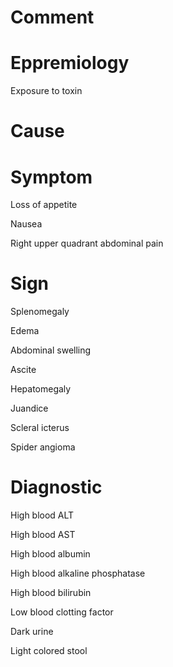 # Comment

# Eppremiology

Exposure to toxin

# Cause

# Symptom

Loss of appetite

Nausea

Right upper quadrant abdominal pain

# Sign

Splenomegaly

Edema

Abdominal swelling

Ascite

Hepatomegaly

Juandice

Scleral icterus

Spider angioma

# Diagnostic

High blood ALT

High blood AST

High blood albumin

High blood alkaline phosphatase

High blood bilirubin

Low blood clotting factor

Dark urine

Light colored stool
